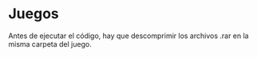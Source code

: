 # Juegos
Antes de ejecutar el código, hay que descomprimir los archivos .rar en la misma carpeta del juego.

